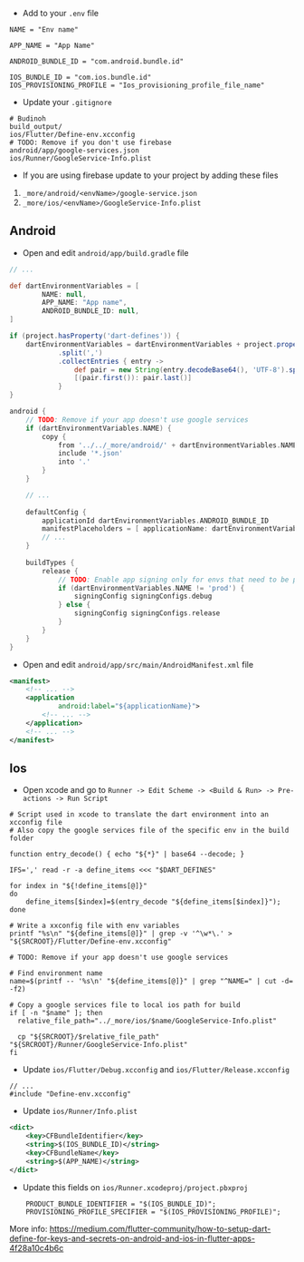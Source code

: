 - Add to your `.env` file
```dotenv
NAME = "Env name"

APP_NAME = "App Name"

ANDROID_BUNDLE_ID = "com.android.bundle.id"

IOS_BUNDLE_ID = "com.ios.bundle.id"
IOS_PROVISIONING_PROFILE = "Ios_provisioning_profile_file_name"
```

- Update your `.gitignore`
````gitignore
# Budinoh
build_output/
ios/Flutter/Define-env.xcconfig
# TODO: Remove if you don't use firebase
android/app/google-services.json
ios/Runner/GoogleService-Info.plist
````

- If you are using firebase update to your project by adding these files
1. `_more/android/<envName>/google-service.json`
2. `_more/ios/<envName>/GoogleService-Info.plist`


## Android
- Open and edit `android/app/build.gradle` file
```gradle
// ...

def dartEnvironmentVariables = [
        NAME: null,
        APP_NAME: "App name",
        ANDROID_BUNDLE_ID: null,
]

if (project.hasProperty('dart-defines')) {
    dartEnvironmentVariables = dartEnvironmentVariables + project.property('dart-defines')
            .split(',')
            .collectEntries { entry ->
                def pair = new String(entry.decodeBase64(), 'UTF-8').split('=')
                [(pair.first()): pair.last()]
            }
}

android {
    // TODO: Remove if your app doesn't use google services
    if (dartEnvironmentVariables.NAME) {
        copy {
            from '../../_more/android/' + dartEnvironmentVariables.NAME + '/google-services.json'
            include '*.json'
            into '.'
        }
    }

    // ...
    
    defaultConfig {
        applicationId dartEnvironmentVariables.ANDROID_BUNDLE_ID
        manifestPlaceholders = [ applicationName: dartEnvironmentVariables.APP_NAME ]
        // ...
    }
    
    buildTypes {
        release {
            // TODO: Enable app signing only for envs that need to be published on stores
            if (dartEnvironmentVariables.NAME != 'prod') {
                signingConfig signingConfigs.debug
            } else {
                signingConfig signingConfigs.release
            }
        }
    }
}
```

- Open and edit `android/app/src/main/AndroidManifest.xml` file
```xml
<manifest>
    <!-- ... -->
    <application 
            android:label="${applicationName}">
        <!-- ... -->
    </application>
    <!-- ... -->
</manifest>
```

## Ios
- Open xcode and go to `Runner -> Edit Scheme -> <Build & Run> -> Pre-actions -> Run Script`
```shell
# Script used in xcode to translate the dart environment into an xcconfig file
# Also copy the google services file of the specific env in the build folder

function entry_decode() { echo "${*}" | base64 --decode; }

IFS=',' read -r -a define_items <<< "$DART_DEFINES"

for index in "${!define_items[@]}"
do
    define_items[$index]=$(entry_decode "${define_items[$index]}");
done

# Write a xxconfig file with env variables
printf "%s\n" "${define_items[@]}" | grep -v '^\w*\.' > "${SRCROOT}/Flutter/Define-env.xcconfig"

# TODO: Remove if your app doesn't use google services

# Find environment name
name=$(printf -- '%s\n' "${define_items[@]}" | grep "^NAME=" | cut -d= -f2)

# Copy a google services file to local ios path for build
if [ -n "$name" ]; then
  relative_file_path="../_more/ios/$name/GoogleService-Info.plist"

  cp "${SRCROOT}/$relative_file_path" "${SRCROOT}/Runner/GoogleService-Info.plist"
fi
```

- Update `ios/Flutter/Debug.xcconfig` and `ios/Flutter/Release.xcconfig`
````xcconfig
// ...
#include "Define-env.xcconfig"
````

- Update `ios/Runner/Info.plist`
```xml
<dict>
    <key>CFBundleIdentifier</key>
	<string>$(IOS_BUNDLE_ID)</string>
    <key>CFBundleName</key>
    <string>$(APP_NAME)</string>
</dict>
```

- Update this fields on `ios/Runner.xcodeproj/project.pbxproj` 
```pbxproj
    PRODUCT_BUNDLE_IDENTIFIER = "$(IOS_BUNDLE_ID)";
    PROVISIONING_PROFILE_SPECIFIER = "$(IOS_PROVISIONING_PROFILE)";
```

More info: https://medium.com/flutter-community/how-to-setup-dart-define-for-keys-and-secrets-on-android-and-ios-in-flutter-apps-4f28a10c4b6c